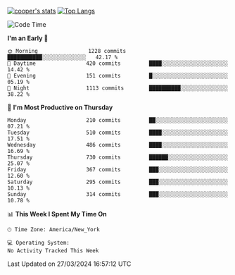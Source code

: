 [![cooper's stats](https://github-readme-stats-dwoluvhms-coopjz.vercel.app/api?username=coopjz&count_private=true)](https://github.com/coopjz/github-readme-stats)
[![Top Langs](https://github-readme-stats-dwoluvhms-coopjz.vercel.app/api/top-langs/?username=coopjz&count_private=true&langs_count=8&layout=compact)](https://github.com/coopjz/github-readme-stats)
<!--START_SECTION:waka-->
![Code Time](http://img.shields.io/badge/Code%20Time-0%20secs-blue)

**I'm an Early 🐤** 

```text
🌞 Morning                1228 commits        ███████████░░░░░░░░░░░░░░   42.17 % 
🌆 Daytime                420 commits         ████░░░░░░░░░░░░░░░░░░░░░   14.42 % 
🌃 Evening                151 commits         █░░░░░░░░░░░░░░░░░░░░░░░░   05.19 % 
🌙 Night                  1113 commits        ██████████░░░░░░░░░░░░░░░   38.22 % 
```
📅 **I'm Most Productive on Thursday** 

```text
Monday                   210 commits         ██░░░░░░░░░░░░░░░░░░░░░░░   07.21 % 
Tuesday                  510 commits         ████░░░░░░░░░░░░░░░░░░░░░   17.51 % 
Wednesday                486 commits         ████░░░░░░░░░░░░░░░░░░░░░   16.69 % 
Thursday                 730 commits         ██████░░░░░░░░░░░░░░░░░░░   25.07 % 
Friday                   367 commits         ███░░░░░░░░░░░░░░░░░░░░░░   12.60 % 
Saturday                 295 commits         ███░░░░░░░░░░░░░░░░░░░░░░   10.13 % 
Sunday                   314 commits         ███░░░░░░░░░░░░░░░░░░░░░░   10.78 % 
```


📊 **This Week I Spent My Time On** 

```text
🕑︎ Time Zone: America/New_York

💻 Operating System: 
No Activity Tracked This Week
```


 Last Updated on 27/03/2024 16:57:12 UTC
<!--END_SECTION:waka-->
